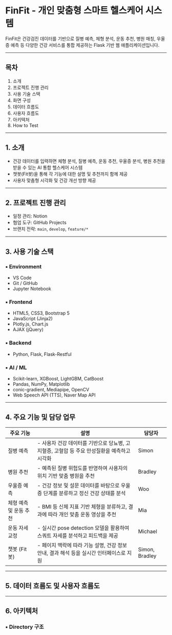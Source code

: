 # FinFit - 개인 맞춤형 스마트 헬스케어 시스템

FinFit은 건강검진 데이터를 기반으로 질병 예측, 체형 분석, 운동 추천, 병원 매칭, 우울증 예측 등 다양한 건강 서비스를 통합 제공하는 Flask 기반 웹 애플리케이션입니다.

---

## 목차
1. 소개  
2. 프로젝트 진행 관리  
3. 사용 기술 스택  
4. 화면 구성  
5. 데이터 흐름도
6. 사용자 흐름도  
7. 아키텍처  
8. How to Test  

---

## 1. 소개

- 건강 데이터를 입력하면 체형 분석, 질병 예측, 운동 추천, 우울증 분석, 병원 추천을 받을 수 있는 AI 통합 헬스케어 시스템
- 챗봇(Fit봇)을 통해 각 기능에 대한 설명 및 추천까지 함께 제공
- 사용자 맞춤형 시각화 및 건강 개선 방향 제공

---

## 2. 프로젝트 진행 관리

- 일정 관리: Notion
- 협업 도구: GitHub Projects
- 브랜치 전략: `main`, `develop`, `feature/*`

---

## 3. 사용 기술 스택

### ▪ Environment
- VS Code
- Git / GitHub
- Jupyter Notebook

### ▪ Frontend
- HTML5, CSS3, Bootstrap 5
- JavaScript (Jinja2)
- Plotly.js, Chart.js
- AJAX (jQuery)

### ▪ Backend
- Python, Flask, Flask-Restful

### ▪ AI / ML
- Scikit-learn, XGBoost, LightGBM, CatBoost
- Pandas, NumPy, Matplotlib
- conic-gradient, Mediapipe, OpenCV
- Web Speech API (TTS), Naver Map API

---

## 4. 주요 기능 및 담당 업무

| 주요 기능               | 설명                                                                 | 담당자              |
|------------------------|----------------------------------------------------------------------|---------------------|
| 질병 예측              | - 사용자 건강 데이터를 기반으로 당뇨병, 고지혈증, 고혈압 등 주요 만성질환을 예측하고 시각화   | Simon               |
| 병원 추천              | - 예측된 질병 위험도를 반영하여 사용자의 위치 기반 맞춤 병원을 추천                              | Bradley             |
| 우울증 예측            | - 건강 정보 및 설문 데이터를 바탕으로 우울증 단계를 분류하고 정신 건강 상태를 분석               | Woo                 |
| 체형 예측 및 운동 추천 | - BMI 등 신체 지표 기반 체형을 분류하고, 결과에 따라 개인 맞춤 운동 영상을 추천                  | Mia                 |
| 운동 자세 교정         | - 실시간 pose detection 모델을 활용하여 스쿼트 자세를 분석하고 피드백을 제공                       | Michael             |
| 챗봇 (Fit봇)            | - 페이지 맥락에 따라 기능 설명, 건강 정보 안내, 결과 해석 등을 실시간 인터페이스로 지원          | Simon, Bradley      |

---

## 5. 데이터 흐름도 및 사용자 흐름도

---

## 6. 아키텍처

### ▪ Directory 구조

